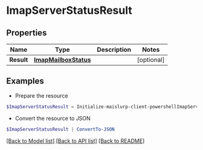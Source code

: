 # ImapServerStatusResult
## Properties

Name | Type | Description | Notes
------------ | ------------- | ------------- | -------------
**Result** | [**ImapMailboxStatus**](ImapMailboxStatus) |  | [optional] 

## Examples

- Prepare the resource
```powershell
$ImapServerStatusResult = Initialize-maislurp-client-powershellImapServerStatusResult  -Result null
```

- Convert the resource to JSON
```powershell
$ImapServerStatusResult | ConvertTo-JSON
```

[[Back to Model list]](../README#documentation-for-models) [[Back to API list]](../README#documentation-for-api-endpoints) [[Back to README]](../README)


